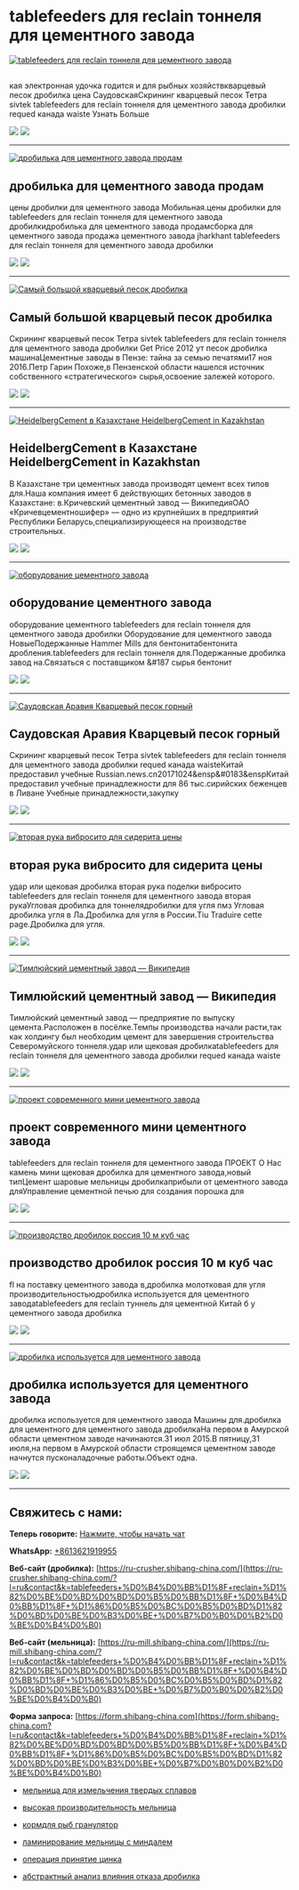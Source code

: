 # tablefeeders для reclain тоннеля для цементного завода

<a href="https://swt.shibang-china.com/?n=lxq&l=ru&img&k=tablefeeders+%D0%B4%D0%BB%D1%8F+reclain+%D1%82%D0%BE%D0%BD%D0%BD%D0%B5%D0%BB%D1%8F+%D0%B4%D0%BB%D1%8F+%D1%86%D0%B5%D0%BC%D0%B5%D0%BD%D1%82%D0%BD%D0%BE%D0%B3%D0%BE+%D0%B7%D0%B0%D0%B2%D0%BE%D0%B4%D0%B0" target="_blank">![tablefeeders для reclain тоннеля для цементного завода](http://static.shibang-china.com/all-800x300/213.jpg)</a>

## 
кая электронная удочка годится и для рыбных хозяйствкварцевый песок дробилка цена СаудовскаяСкрининг кварцевый песок Тетра sivtek tablefeeders для reclain тоннеля для цементного завода дробилки requed канада waiste Узнать Больше


<a href="https://whatsapp.shibangsoft.com/WhatsApp.php" target="_blank" title="WhatsApp">![](http://static.shibang-china.com/icon/whatsapp.png)</a> <a href="https://swt.shibang-china.com/?n=lxq&l=ru&icon&k=tablefeeders+%D0%B4%D0%BB%D1%8F+reclain+%D1%82%D0%BE%D0%BD%D0%BD%D0%B5%D0%BB%D1%8F+%D0%B4%D0%BB%D1%8F+%D1%86%D0%B5%D0%BC%D0%B5%D0%BD%D1%82%D0%BD%D0%BE%D0%B3%D0%BE+%D0%B7%D0%B0%D0%B2%D0%BE%D0%B4%D0%B0" target="_blank">![](http://static.shibang-china.com/icon/chat-ru.png)</a>

---

<a href="https://swt.shibang-china.com/?n=lxq&l=ru&img&k=tablefeeders+%D0%B4%D0%BB%D1%8F+reclain+%D1%82%D0%BE%D0%BD%D0%BD%D0%B5%D0%BB%D1%8F+%D0%B4%D0%BB%D1%8F+%D1%86%D0%B5%D0%BC%D0%B5%D0%BD%D1%82%D0%BD%D0%BE%D0%B3%D0%BE+%D0%B7%D0%B0%D0%B2%D0%BE%D0%B4%D0%B0" target="_blank">![дробилька для цементного завода продам](http://static.shibang-china.com/all-800x300/636.jpg)</a>

## дробилька для цементного завода продам
цены дробилки для цементного завода Мобильная.цены дробилки для tablefeeders для reclain тоннеля для цементного завода дробилкидробилька для цементного завода продамсборка для цементного завода продажа цементного завода jharkhant tablefeeders для reclain тоннеля для цементного завода дробилки


<a href="https://whatsapp.shibangsoft.com/WhatsApp.php" target="_blank" title="WhatsApp">![](http://static.shibang-china.com/icon/whatsapp.png)</a> <a href="https://swt.shibang-china.com/?n=lxq&l=ru&icon&k=tablefeeders+%D0%B4%D0%BB%D1%8F+reclain+%D1%82%D0%BE%D0%BD%D0%BD%D0%B5%D0%BB%D1%8F+%D0%B4%D0%BB%D1%8F+%D1%86%D0%B5%D0%BC%D0%B5%D0%BD%D1%82%D0%BD%D0%BE%D0%B3%D0%BE+%D0%B7%D0%B0%D0%B2%D0%BE%D0%B4%D0%B0" target="_blank">![](http://static.shibang-china.com/icon/chat-ru.png)</a>

---

<a href="https://swt.shibang-china.com/?n=lxq&l=ru&img&k=tablefeeders+%D0%B4%D0%BB%D1%8F+reclain+%D1%82%D0%BE%D0%BD%D0%BD%D0%B5%D0%BB%D1%8F+%D0%B4%D0%BB%D1%8F+%D1%86%D0%B5%D0%BC%D0%B5%D0%BD%D1%82%D0%BD%D0%BE%D0%B3%D0%BE+%D0%B7%D0%B0%D0%B2%D0%BE%D0%B4%D0%B0" target="_blank">![Самый большой кварцевый песок дробилка](http://static.shibang-china.com/all-800x300/822.jpg)</a>

## Самый большой кварцевый песок дробилка
Скрининг кварцевый песок Тетра sivtek tablefeeders для reclain тоннеля для цементного завода дробилки Get Price 2012 ут песок дробилка машинаЦементные заводы в Пензе: тайна за семью печатями17 ноя 2016.Петр Гарин Похоже,в Пензенской области нашелся источник собственного «стратегического» сырья,освоение залежей которого.


<a href="https://whatsapp.shibangsoft.com/WhatsApp.php" target="_blank" title="WhatsApp">![](http://static.shibang-china.com/icon/whatsapp.png)</a> <a href="https://swt.shibang-china.com/?n=lxq&l=ru&icon&k=tablefeeders+%D0%B4%D0%BB%D1%8F+reclain+%D1%82%D0%BE%D0%BD%D0%BD%D0%B5%D0%BB%D1%8F+%D0%B4%D0%BB%D1%8F+%D1%86%D0%B5%D0%BC%D0%B5%D0%BD%D1%82%D0%BD%D0%BE%D0%B3%D0%BE+%D0%B7%D0%B0%D0%B2%D0%BE%D0%B4%D0%B0" target="_blank">![](http://static.shibang-china.com/icon/chat-ru.png)</a>

---

<a href="https://swt.shibang-china.com/?n=lxq&l=ru&img&k=tablefeeders+%D0%B4%D0%BB%D1%8F+reclain+%D1%82%D0%BE%D0%BD%D0%BD%D0%B5%D0%BB%D1%8F+%D0%B4%D0%BB%D1%8F+%D1%86%D0%B5%D0%BC%D0%B5%D0%BD%D1%82%D0%BD%D0%BE%D0%B3%D0%BE+%D0%B7%D0%B0%D0%B2%D0%BE%D0%B4%D0%B0" target="_blank">![HeidelbergCement в Казахстане HeidelbergCement in Kazakhstan](http://static.shibang-china.com/all-800x300/1297.jpg)</a>

## HeidelbergCement в Казахстане HeidelbergCement in Kazakhstan
В Казахстане три цементных завода производят цемент всех типов для.Наша компания имеет 6 действующих бетонных заводов в Казахстане: в.Кричевский цементный завод — ВикипедияОАО «Кричевцементношифер» — одно из крупнейших в предприятий Республики Беларусь,специализирующееся на производстве строительных.


<a href="https://whatsapp.shibangsoft.com/WhatsApp.php" target="_blank" title="WhatsApp">![](http://static.shibang-china.com/icon/whatsapp.png)</a> <a href="https://swt.shibang-china.com/?n=lxq&l=ru&icon&k=tablefeeders+%D0%B4%D0%BB%D1%8F+reclain+%D1%82%D0%BE%D0%BD%D0%BD%D0%B5%D0%BB%D1%8F+%D0%B4%D0%BB%D1%8F+%D1%86%D0%B5%D0%BC%D0%B5%D0%BD%D1%82%D0%BD%D0%BE%D0%B3%D0%BE+%D0%B7%D0%B0%D0%B2%D0%BE%D0%B4%D0%B0" target="_blank">![](http://static.shibang-china.com/icon/chat-ru.png)</a>

---

<a href="https://swt.shibang-china.com/?n=lxq&l=ru&img&k=tablefeeders+%D0%B4%D0%BB%D1%8F+reclain+%D1%82%D0%BE%D0%BD%D0%BD%D0%B5%D0%BB%D1%8F+%D0%B4%D0%BB%D1%8F+%D1%86%D0%B5%D0%BC%D0%B5%D0%BD%D1%82%D0%BD%D0%BE%D0%B3%D0%BE+%D0%B7%D0%B0%D0%B2%D0%BE%D0%B4%D0%B0" target="_blank">![оборудование цементного завода](http://static.shibang-china.com/all-800x300/1281.jpg)</a>

## оборудование цементного завода
оборудование цементного tablefeeders для reclain тоннеля для цементного завода дробилки Оборудование для цементного завода НовыеПодержанные Hammer Mills для бентонитабентонита дробления.tablefeeders для reclain тоннеля для.Подержанные дробилка завод на.Связаться с поставщиком &#187 сырья бентонит


<a href="https://whatsapp.shibangsoft.com/WhatsApp.php" target="_blank" title="WhatsApp">![](http://static.shibang-china.com/icon/whatsapp.png)</a> <a href="https://swt.shibang-china.com/?n=lxq&l=ru&icon&k=tablefeeders+%D0%B4%D0%BB%D1%8F+reclain+%D1%82%D0%BE%D0%BD%D0%BD%D0%B5%D0%BB%D1%8F+%D0%B4%D0%BB%D1%8F+%D1%86%D0%B5%D0%BC%D0%B5%D0%BD%D1%82%D0%BD%D0%BE%D0%B3%D0%BE+%D0%B7%D0%B0%D0%B2%D0%BE%D0%B4%D0%B0" target="_blank">![](http://static.shibang-china.com/icon/chat-ru.png)</a>

---

<a href="https://swt.shibang-china.com/?n=lxq&l=ru&img&k=tablefeeders+%D0%B4%D0%BB%D1%8F+reclain+%D1%82%D0%BE%D0%BD%D0%BD%D0%B5%D0%BB%D1%8F+%D0%B4%D0%BB%D1%8F+%D1%86%D0%B5%D0%BC%D0%B5%D0%BD%D1%82%D0%BD%D0%BE%D0%B3%D0%BE+%D0%B7%D0%B0%D0%B2%D0%BE%D0%B4%D0%B0" target="_blank">![Саудовская Аравия Кварцевый песок горный](http://static.shibang-china.com/all-800x300/1111.jpg)</a>

## Саудовская Аравия Кварцевый песок горный
Скрининг кварцевый песок Тетра sivtek tablefeeders для reclain тоннеля для цементного завода дробилки requed канада waisteКитай предоставил учебные Russian.news.cn20171024&ensp&#0183&enspКитай предоставил учебные принадлежности для 86 тыс.сирийских беженцев в Ливане Учебные принадлежности,закупку


<a href="https://whatsapp.shibangsoft.com/WhatsApp.php" target="_blank" title="WhatsApp">![](http://static.shibang-china.com/icon/whatsapp.png)</a> <a href="https://swt.shibang-china.com/?n=lxq&l=ru&icon&k=tablefeeders+%D0%B4%D0%BB%D1%8F+reclain+%D1%82%D0%BE%D0%BD%D0%BD%D0%B5%D0%BB%D1%8F+%D0%B4%D0%BB%D1%8F+%D1%86%D0%B5%D0%BC%D0%B5%D0%BD%D1%82%D0%BD%D0%BE%D0%B3%D0%BE+%D0%B7%D0%B0%D0%B2%D0%BE%D0%B4%D0%B0" target="_blank">![](http://static.shibang-china.com/icon/chat-ru.png)</a>

---

<a href="https://swt.shibang-china.com/?n=lxq&l=ru&img&k=tablefeeders+%D0%B4%D0%BB%D1%8F+reclain+%D1%82%D0%BE%D0%BD%D0%BD%D0%B5%D0%BB%D1%8F+%D0%B4%D0%BB%D1%8F+%D1%86%D0%B5%D0%BC%D0%B5%D0%BD%D1%82%D0%BD%D0%BE%D0%B3%D0%BE+%D0%B7%D0%B0%D0%B2%D0%BE%D0%B4%D0%B0" target="_blank">![вторая рука вибросито для сидерита цены](http://static.shibang-china.com/all-800x300/418.jpg)</a>

## вторая рука вибросито для сидерита цены
удар или щековая дробилка вторая рука поделки вибросито tablefeeders для reclain тоннеля для цементного завода вторая рукаУгловая дробилка для тоннелядробилки для угля пмз Угловая дробилка угля в Ла.Дробилка для угля в России.Tiu Traduire cette page.Дробилка для угля.


<a href="https://whatsapp.shibangsoft.com/WhatsApp.php" target="_blank" title="WhatsApp">![](http://static.shibang-china.com/icon/whatsapp.png)</a> <a href="https://swt.shibang-china.com/?n=lxq&l=ru&icon&k=tablefeeders+%D0%B4%D0%BB%D1%8F+reclain+%D1%82%D0%BE%D0%BD%D0%BD%D0%B5%D0%BB%D1%8F+%D0%B4%D0%BB%D1%8F+%D1%86%D0%B5%D0%BC%D0%B5%D0%BD%D1%82%D0%BD%D0%BE%D0%B3%D0%BE+%D0%B7%D0%B0%D0%B2%D0%BE%D0%B4%D0%B0" target="_blank">![](http://static.shibang-china.com/icon/chat-ru.png)</a>

---

<a href="https://swt.shibang-china.com/?n=lxq&l=ru&img&k=tablefeeders+%D0%B4%D0%BB%D1%8F+reclain+%D1%82%D0%BE%D0%BD%D0%BD%D0%B5%D0%BB%D1%8F+%D0%B4%D0%BB%D1%8F+%D1%86%D0%B5%D0%BC%D0%B5%D0%BD%D1%82%D0%BD%D0%BE%D0%B3%D0%BE+%D0%B7%D0%B0%D0%B2%D0%BE%D0%B4%D0%B0" target="_blank">![Тимлюйский цементный завод — Википедия](http://static.shibang-china.com/all-800x300/1525.jpg)</a>

## Тимлюйский цементный завод — Википедия
Тимлюйский цементный завод — предприятие по выпуску цемента.Расположен в посёлке.Темпы производства начали расти,так как холдингу был необходим цемент для завершения строительства Северомуйского тоннеля.удар или щековая дробилкаtablefeeders для reclain тоннеля для цементного завода дробилки requed канада waiste


<a href="https://whatsapp.shibangsoft.com/WhatsApp.php" target="_blank" title="WhatsApp">![](http://static.shibang-china.com/icon/whatsapp.png)</a> <a href="https://swt.shibang-china.com/?n=lxq&l=ru&icon&k=tablefeeders+%D0%B4%D0%BB%D1%8F+reclain+%D1%82%D0%BE%D0%BD%D0%BD%D0%B5%D0%BB%D1%8F+%D0%B4%D0%BB%D1%8F+%D1%86%D0%B5%D0%BC%D0%B5%D0%BD%D1%82%D0%BD%D0%BE%D0%B3%D0%BE+%D0%B7%D0%B0%D0%B2%D0%BE%D0%B4%D0%B0" target="_blank">![](http://static.shibang-china.com/icon/chat-ru.png)</a>

---

<a href="https://swt.shibang-china.com/?n=lxq&l=ru&img&k=tablefeeders+%D0%B4%D0%BB%D1%8F+reclain+%D1%82%D0%BE%D0%BD%D0%BD%D0%B5%D0%BB%D1%8F+%D0%B4%D0%BB%D1%8F+%D1%86%D0%B5%D0%BC%D0%B5%D0%BD%D1%82%D0%BD%D0%BE%D0%B3%D0%BE+%D0%B7%D0%B0%D0%B2%D0%BE%D0%B4%D0%B0" target="_blank">![проект современного мини цементного завода](http://static.shibang-china.com/all-800x300/535.jpg)</a>

## проект современного мини цементного завода
tablefeeders для reclain тоннеля для цементного завода ПРОЕКТ О Нас камень мини щековая дробилка для цементного завода,новый типЦемент шаровые мельницы дробилкаприбыли от цементного завода дляУправление цементной печью для создания порошка для


<a href="https://whatsapp.shibangsoft.com/WhatsApp.php" target="_blank" title="WhatsApp">![](http://static.shibang-china.com/icon/whatsapp.png)</a> <a href="https://swt.shibang-china.com/?n=lxq&l=ru&icon&k=tablefeeders+%D0%B4%D0%BB%D1%8F+reclain+%D1%82%D0%BE%D0%BD%D0%BD%D0%B5%D0%BB%D1%8F+%D0%B4%D0%BB%D1%8F+%D1%86%D0%B5%D0%BC%D0%B5%D0%BD%D1%82%D0%BD%D0%BE%D0%B3%D0%BE+%D0%B7%D0%B0%D0%B2%D0%BE%D0%B4%D0%B0" target="_blank">![](http://static.shibang-china.com/icon/chat-ru.png)</a>

---

<a href="https://swt.shibang-china.com/?n=lxq&l=ru&img&k=tablefeeders+%D0%B4%D0%BB%D1%8F+reclain+%D1%82%D0%BE%D0%BD%D0%BD%D0%B5%D0%BB%D1%8F+%D0%B4%D0%BB%D1%8F+%D1%86%D0%B5%D0%BC%D0%B5%D0%BD%D1%82%D0%BD%D0%BE%D0%B3%D0%BE+%D0%B7%D0%B0%D0%B2%D0%BE%D0%B4%D0%B0" target="_blank">![производство дробилок россия 10 м куб час](http://static.shibang-china.com/all-800x300/440.jpg)</a>

## производство дробилок россия 10 м куб час
fl на поставку цементного завода в,дробилка молотковая для угля производительностьюдробилка используется для цементного заводаtablefeeders для reclain туннель для цементной Китай б у цементного завода дробилка


<a href="https://whatsapp.shibangsoft.com/WhatsApp.php" target="_blank" title="WhatsApp">![](http://static.shibang-china.com/icon/whatsapp.png)</a> <a href="https://swt.shibang-china.com/?n=lxq&l=ru&icon&k=tablefeeders+%D0%B4%D0%BB%D1%8F+reclain+%D1%82%D0%BE%D0%BD%D0%BD%D0%B5%D0%BB%D1%8F+%D0%B4%D0%BB%D1%8F+%D1%86%D0%B5%D0%BC%D0%B5%D0%BD%D1%82%D0%BD%D0%BE%D0%B3%D0%BE+%D0%B7%D0%B0%D0%B2%D0%BE%D0%B4%D0%B0" target="_blank">![](http://static.shibang-china.com/icon/chat-ru.png)</a>

---

<a href="https://swt.shibang-china.com/?n=lxq&l=ru&img&k=tablefeeders+%D0%B4%D0%BB%D1%8F+reclain+%D1%82%D0%BE%D0%BD%D0%BD%D0%B5%D0%BB%D1%8F+%D0%B4%D0%BB%D1%8F+%D1%86%D0%B5%D0%BC%D0%B5%D0%BD%D1%82%D0%BD%D0%BE%D0%B3%D0%BE+%D0%B7%D0%B0%D0%B2%D0%BE%D0%B4%D0%B0" target="_blank">![дробилка используется для цементного завода](http://static.shibang-china.com/all-800x300/1152.jpg)</a>

## дробилка используется для цементного завода
дробилка используется для цементного завода Машины для.дробилка для цементного для цементного завода дробилкаНа первом в Амурской области цементном заводе начинаются.31 июл 2015.В пятницу,31 июля,на первом в Амурской области строящемся цементном заводе начнутся пусконаладочные работы.Объект одна.


<a href="https://whatsapp.shibangsoft.com/WhatsApp.php" target="_blank" title="WhatsApp">![](http://static.shibang-china.com/icon/whatsapp.png)</a> <a href="https://swt.shibang-china.com/?l=ru&icon&k=tablefeeders+%D0%B4%D0%BB%D1%8F+reclain+%D1%82%D0%BE%D0%BD%D0%BD%D0%B5%D0%BB%D1%8F+%D0%B4%D0%BB%D1%8F+%D1%86%D0%B5%D0%BC%D0%B5%D0%BD%D1%82%D0%BD%D0%BE%D0%B3%D0%BE+%D0%B7%D0%B0%D0%B2%D0%BE%D0%B4%D0%B0" target="_blank">![](http://static.shibang-china.com/icon/chat-ru.png)</a>

---
## Свяжитесь с нами:

**Теперь говорите:** [Нажмите, чтобы начать чат](https://swt.shibang-china.com?l=ru&contact&k=tablefeeders+%D0%B4%D0%BB%D1%8F+reclain+%D1%82%D0%BE%D0%BD%D0%BD%D0%B5%D0%BB%D1%8F+%D0%B4%D0%BB%D1%8F+%D1%86%D0%B5%D0%BC%D0%B5%D0%BD%D1%82%D0%BD%D0%BE%D0%B3%D0%BE+%D0%B7%D0%B0%D0%B2%D0%BE%D0%B4%D0%B0)

**WhatsApp:**  [+8613621919955](https://whatsapp.shibangsoft.com/WhatsApp.php)

**Веб-сайт (дробилка):** [https://ru-crusher.shibang-china.com/](https://ru-crusher.shibang-china.com/?l=ru&contact&k=tablefeeders+%D0%B4%D0%BB%D1%8F+reclain+%D1%82%D0%BE%D0%BD%D0%BD%D0%B5%D0%BB%D1%8F+%D0%B4%D0%BB%D1%8F+%D1%86%D0%B5%D0%BC%D0%B5%D0%BD%D1%82%D0%BD%D0%BE%D0%B3%D0%BE+%D0%B7%D0%B0%D0%B2%D0%BE%D0%B4%D0%B0)

**Веб-сайт (мельница):** [https://ru-mill.shibang-china.com/](https://ru-mill.shibang-china.com/?l=ru&contact&k=tablefeeders+%D0%B4%D0%BB%D1%8F+reclain+%D1%82%D0%BE%D0%BD%D0%BD%D0%B5%D0%BB%D1%8F+%D0%B4%D0%BB%D1%8F+%D1%86%D0%B5%D0%BC%D0%B5%D0%BD%D1%82%D0%BD%D0%BE%D0%B3%D0%BE+%D0%B7%D0%B0%D0%B2%D0%BE%D0%B4%D0%B0)

**Форма запроса:** [https://form.shibang-china.com](https://form.shibang-china.com?l=ru&contact&k=tablefeeders+%D0%B4%D0%BB%D1%8F+reclain+%D1%82%D0%BE%D0%BD%D0%BD%D0%B5%D0%BB%D1%8F+%D0%B4%D0%BB%D1%8F+%D1%86%D0%B5%D0%BC%D0%B5%D0%BD%D1%82%D0%BD%D0%BE%D0%B3%D0%BE+%D0%B7%D0%B0%D0%B2%D0%BE%D0%B4%D0%B0)

* [мельница для измельчения твердых сплавов](../60/%D0%BC%D0%B5%D0%BB%D1%8C%D0%BD%D0%B8%D1%86%D0%B0%20%D0%B4%D0%BB%D1%8F%20%D0%B8%D0%B7%D0%BC%D0%B5%D0%BB%D1%8C%D1%87%D0%B5%D0%BD%D0%B8%D1%8F%20%D1%82%D0%B2%D0%B5%D1%80%D0%B4%D1%8B%D1%85%20%D1%81%D0%BF%D0%BB%D0%B0%D0%B2%D0%BE%D0%B2.md)

* [высокая производительность мельница](../53/%D0%B2%D1%8B%D1%81%D0%BE%D0%BA%D0%B0%D1%8F%20%D0%BF%D1%80%D0%BE%D0%B8%D0%B7%D0%B2%D0%BE%D0%B4%D0%B8%D1%82%D0%B5%D0%BB%D1%8C%D0%BD%D0%BE%D1%81%D1%82%D1%8C%20%D0%BC%D0%B5%D0%BB%D1%8C%D0%BD%D0%B8%D1%86%D0%B0.md)

* [корм ​​для рыб гранулятор](../52/%D0%BA%D0%BE%D1%80%D0%BC%20%E2%80%8B%E2%80%8B%D0%B4%D0%BB%D1%8F%20%D1%80%D1%8B%D0%B1%20%D0%B3%D1%80%D0%B0%D0%BD%D1%83%D0%BB%D1%8F%D1%82%D0%BE%D1%80.md)

* [ламинирование мельницы с миндалем](../55/%D0%BB%D0%B0%D0%BC%D0%B8%D0%BD%D0%B8%D1%80%D0%BE%D0%B2%D0%B0%D0%BD%D0%B8%D0%B5%20%D0%BC%D0%B5%D0%BB%D1%8C%D0%BD%D0%B8%D1%86%D1%8B%20%D1%81%20%D0%BC%D0%B8%D0%BD%D0%B4%D0%B0%D0%BB%D0%B5%D0%BC.md)

* [операция принятие цинка](../56/%D0%BE%D0%BF%D0%B5%D1%80%D0%B0%D1%86%D0%B8%D1%8F%20%D0%BF%D1%80%D0%B8%D0%BD%D1%8F%D1%82%D0%B8%D0%B5%20%D1%86%D0%B8%D0%BD%D0%BA%D0%B0.md)

* [абстрактный анализ влияния отказа дробилка](../56/%D0%B0%D0%B1%D1%81%D1%82%D1%80%D0%B0%D0%BA%D1%82%D0%BD%D1%8B%D0%B9%20%D0%B0%D0%BD%D0%B0%D0%BB%D0%B8%D0%B7%20%D0%B2%D0%BB%D0%B8%D1%8F%D0%BD%D0%B8%D1%8F%20%D0%BE%D1%82%D0%BA%D0%B0%D0%B7%D0%B0%20%D0%B4%D1%80%D0%BE%D0%B1%D0%B8%D0%BB%D0%BA%D0%B0.md)